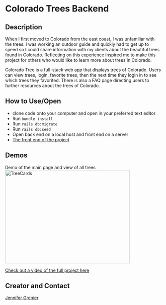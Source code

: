 # Colorado Trees Backend 

## Description
When I first moved to Colorado from the east coast, I was unfamiliar with the trees. I was working an outdoor guide and quickly had to get up to speed so I could share information with my clients about the beautiful trees found in Colorado. Reflecting on this experience inspired me to make this project for others who would like to learn more about trees in Colorado.

Colorado Tree is a full-stack web app that displays trees of Colorado. Users can view trees, login, favorite trees, then the next time they login in to see which trees they favorited. There is also a FAQ page directing users to further resources about the trees of Colorado.



## How to Use/Open
* clone code onto your computer and open in your preferred text editor
* Run ``bundle install``
* Run ``rails db:migrate``
* Run ``rails db:seed``
* Open back end on a local host and front end on a server
* [The front end of the project](https://github.com/JAGrenier/Colorado_Trees_Front_End)
## Demos
Demo of the main page and view of all trees 
<br>
<img src="TreeCards.gif" width="400" height="300" title="TreeCards">

[Check out a video of the full project here](https://youtu.be/T2Wecqo6DP4)


## Creator and Contact
[Jennifer Grenier](https://www.linkedin.com/in/jennifer-a-grenier/)


